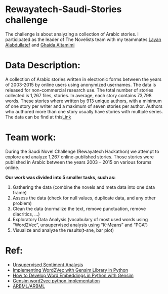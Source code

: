 # Rewayatech-Saudi-Stories challenge
The challenge is about analyzing a collection of Arabic stories.
I participated as the leader of The Novelists team with my teammates [Layan Alabdullatef](https://github.com/LayanCS) and [Ghaida Altamimi](..)

# Data Description:
  A collection of Arabic stories written in electronic forms between the years of 2003-2015 by online users using anonymized usernames. The data is released for non-commercial research use. The total number of stories collected is 1,267 files, stories. In average, each story contains 73,798 words. These stories where written by 913 unique authors, with a minimum of one story per writer and a maximum of seven stories per author. Authors who authored more than one story usually have stories with multiple series. The data can be find at this[Link](https://github.com/aseelad/Rewayatech-Saudi-Stories)


# Team work:
During the Saudi Novel Challenge (Rewayatech Hackathon) we attempt to explore and analyze 1,267 online-published stories. Those stories were published in Arabic between the years 2003 – 2015 on various forums online. 

**Our work was divided into 5 smaller tasks, such as:**
  1.	Gathering the data (combine the novels and meta data into one data frame)
  2.	Assess the data (check for null values, duplicate data, and any other problem)
  3.	Clean the data (normalize the text, remove punctuation, remove diacritics, …)
  4.	Exploratory Data Analysis (vocabulary of most used words using “Word2Vec”, unsupervised analysis using “K-Means” and “PCA”)
  5.	Visualize and analyze the results(t-sne, bar plot) 

# Ref:
* [Unsupervised Sentiment Analysis](https://towardsdatascience.com/unsupervised-sentiment-analysis-a38bf1906483)
* [Implementing Word2Vec with Gensim Library in Python](https://stackabuse.com/implementing-word2vec-with-gensim-library-in-python/)
* [How to Develop Word Embeddings in Python with Gensim](https://machinelearningmastery.com/develop-word-embeddings-python-gensim/)
* [Gensim word2vec python implementation](https://thinkinfi.com/gensim-word2vec-python-implementation/)
* [ARBML/ARBML](https://github.com/ARBML/ARBML)
